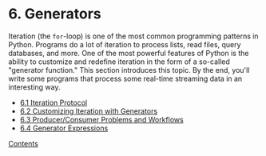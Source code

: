 # 6. Generators

Iteration (the `for`-loop) is one of the most common programming
patterns in Python.  Programs do a lot of iteration to process lists,
read files, query databases, and more.  One of the most powerful 
features of Python is the ability to customize and redefine iteration
in the form of a so-called "generator function."  This section
introduces this topic.  By the end, you'll write some programs that
process some real-time streaming data in an interesting way.

* [6.1 Iteration Protocol](01_Iteration_protocol)
* [6.2 Customizing Iteration with Generators](02_Customizing_iteration)
* [6.3 Producer/Consumer Problems and Workflows](03_Producers_consumers)
* [6.4 Generator Expressions](04_More_generators)

[Contents](../Contents)
